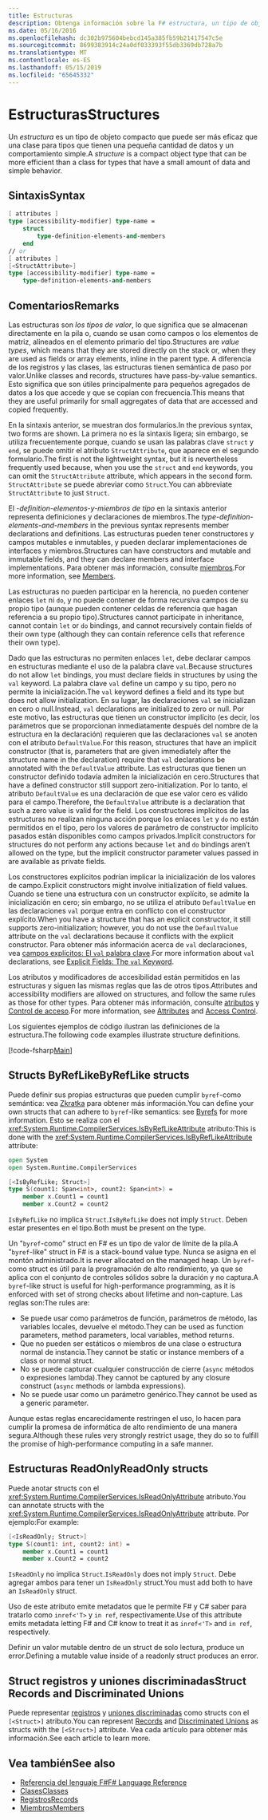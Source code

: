 ```yaml
---
title: Estructuras
description: Obtenga información sobre la F# estructura, un tipo de objeto compacto a menudo más eficaz que una clase para los tipos con una pequeña cantidad de datos y un comportamiento simple.
ms.date: 05/16/2016
ms.openlocfilehash: dc302b975604bebcd145a385fb59b21417547c5e
ms.sourcegitcommit: 8699383914c24a0df033393f55db3369db728a7b
ms.translationtype: MT
ms.contentlocale: es-ES
ms.lasthandoff: 05/15/2019
ms.locfileid: "65645332"
---
```

# <a name="structures"></a><span data-ttu-id="cda48-103">Estructuras</span><span class="sxs-lookup"><span data-stu-id="cda48-103">Structures</span></span>

<span data-ttu-id="cda48-104">Un *estructura* es un tipo de objeto compacto que puede ser más eficaz que una clase para tipos que tienen una pequeña cantidad de datos y un comportamiento simple.</span><span class="sxs-lookup"><span data-stu-id="cda48-104">A *structure* is a compact object type that can be more efficient than a class for types that have a small amount of data and simple behavior.</span></span>

## <a name="syntax"></a><span data-ttu-id="cda48-105">Sintaxis</span><span class="sxs-lookup"><span data-stu-id="cda48-105">Syntax</span></span>

```fsharp
[ attributes ]
type [accessibility-modifier] type-name =
    struct
        type-definition-elements-and-members
    end
// or
[ attributes ]
[<StructAttribute>]
type [accessibility-modifier] type-name =
    type-definition-elements-and-members
```

## <a name="remarks"></a><span data-ttu-id="cda48-106">Comentarios</span><span class="sxs-lookup"><span data-stu-id="cda48-106">Remarks</span></span>

<span data-ttu-id="cda48-107">Las estructuras son *los tipos de valor*, lo que significa que se almacenan directamente en la pila o, cuando se usan como campos o los elementos de matriz, alineados en el elemento primario del tipo.</span><span class="sxs-lookup"><span data-stu-id="cda48-107">Structures are *value types*, which means that they are stored directly on the stack or, when they are used as fields or array elements, inline in the parent type.</span></span> <span data-ttu-id="cda48-108">A diferencia de los registros y las clases, las estructuras tienen semántica de paso por valor.</span><span class="sxs-lookup"><span data-stu-id="cda48-108">Unlike classes and records, structures have pass-by-value semantics.</span></span> <span data-ttu-id="cda48-109">Esto significa que son útiles principalmente para pequeños agregados de datos a los que accede y que se copian con frecuencia.</span><span class="sxs-lookup"><span data-stu-id="cda48-109">This means that they are useful primarily for small aggregates of data that are accessed and copied frequently.</span></span>

<span data-ttu-id="cda48-110">En la sintaxis anterior, se muestran dos formularios.</span><span class="sxs-lookup"><span data-stu-id="cda48-110">In the previous syntax, two forms are shown.</span></span> <span data-ttu-id="cda48-111">La primera no es la sintaxis ligera; sin embargo, se utiliza frecuentemente porque, cuando se usan las palabras clave `struct` y `end`, se puede omitir el atributo `StructAttribute`, que aparece en el segundo formulario.</span><span class="sxs-lookup"><span data-stu-id="cda48-111">The first is not the lightweight syntax, but it is nevertheless frequently used because, when you use the `struct` and `end` keywords, you can omit the `StructAttribute` attribute, which appears in the second form.</span></span> <span data-ttu-id="cda48-112">`StructAttribute` se puede abreviar como `Struct`.</span><span class="sxs-lookup"><span data-stu-id="cda48-112">You can abbreviate `StructAttribute` to just `Struct`.</span></span>

<span data-ttu-id="cda48-113">El *-definition-elementos-y-miembros de tipo* en la sintaxis anterior representa definiciones y declaraciones de miembros.</span><span class="sxs-lookup"><span data-stu-id="cda48-113">The *type-definition-elements-and-members* in the previous syntax represents member declarations and definitions.</span></span> <span data-ttu-id="cda48-114">Las estructuras pueden tener constructores y campos mutables e inmutables, y pueden declarar implementaciones de interfaces y miembros.</span><span class="sxs-lookup"><span data-stu-id="cda48-114">Structures can have constructors and mutable and immutable fields, and they can declare members and interface implementations.</span></span> <span data-ttu-id="cda48-115">Para obtener más información, consulte [miembros](members/index.md).</span><span class="sxs-lookup"><span data-stu-id="cda48-115">For more information, see [Members](members/index.md).</span></span>

<span data-ttu-id="cda48-116">Las estructuras no pueden participar en la herencia, no pueden contener enlaces `let` ni `do`, y no puede contener de forma recursiva campos de su propio tipo (aunque pueden contener celdas de referencia que hagan referencia a su propio tipo).</span><span class="sxs-lookup"><span data-stu-id="cda48-116">Structures cannot participate in inheritance, cannot contain `let` or `do` bindings, and cannot recursively contain fields of their own type (although they can contain reference cells that reference their own type).</span></span>

<span data-ttu-id="cda48-117">Dado que las estructuras no permiten enlaces `let`, debe declarar campos en estructuras mediante el uso de la palabra clave `val`.</span><span class="sxs-lookup"><span data-stu-id="cda48-117">Because structures do not allow `let` bindings, you must declare fields in structures by using the `val` keyword.</span></span> <span data-ttu-id="cda48-118">La palabra clave `val` define un campo y su tipo, pero no permite la inicialización.</span><span class="sxs-lookup"><span data-stu-id="cda48-118">The `val` keyword defines a field and its type but does not allow initialization.</span></span> <span data-ttu-id="cda48-119">En su lugar, las declaraciones `val` se inicializan en cero o null.</span><span class="sxs-lookup"><span data-stu-id="cda48-119">Instead, `val` declarations are initialized to zero or null.</span></span> <span data-ttu-id="cda48-120">Por este motivo, las estructuras que tienen un constructor implícito (es decir, los parámetros que se proporcionan inmediatamente después del nombre de la estructura en la declaración) requieren que las declaraciones `val` se anoten con el atributo `DefaultValue`.</span><span class="sxs-lookup"><span data-stu-id="cda48-120">For this reason, structures that have an implicit constructor (that is, parameters that are given immediately after the structure name in the declaration) require that `val` declarations be annotated with the `DefaultValue` attribute.</span></span> <span data-ttu-id="cda48-121">Las estructuras que tienen un constructor definido todavía admiten la inicialización en cero.</span><span class="sxs-lookup"><span data-stu-id="cda48-121">Structures that have a defined constructor still support zero-initialization.</span></span> <span data-ttu-id="cda48-122">Por lo tanto, el atributo `DefaultValue` es una declaración de que ese valor cero es válido para el campo.</span><span class="sxs-lookup"><span data-stu-id="cda48-122">Therefore, the `DefaultValue` attribute is a declaration that such a zero value is valid for the field.</span></span> <span data-ttu-id="cda48-123">Los constructores implícitos de las estructuras no realizan ninguna acción porque los enlaces `let` y `do` no están permitidos en el tipo, pero los valores de parámetro de constructor implícito pasados están disponibles como campos privados.</span><span class="sxs-lookup"><span data-stu-id="cda48-123">Implicit constructors for structures do not perform any actions because `let` and `do` bindings aren’t allowed on the type, but the implicit constructor parameter values passed in are available as private fields.</span></span>

<span data-ttu-id="cda48-124">Los constructores explícitos podrían implicar la inicialización de los valores de campo.</span><span class="sxs-lookup"><span data-stu-id="cda48-124">Explicit constructors might involve initialization of field values.</span></span> <span data-ttu-id="cda48-125">Cuando se tiene una estructura con un constructor explícito, se admite la inicialización en cero; sin embargo, no se utiliza el atributo `DefaultValue` en las declaraciones `val` porque entra en conflicto con el constructor explícito.</span><span class="sxs-lookup"><span data-stu-id="cda48-125">When you have a structure that has an explicit constructor, it still supports zero-initialization; however, you do not use the `DefaultValue` attribute on the `val` declarations because it conflicts with the explicit constructor.</span></span> <span data-ttu-id="cda48-126">Para obtener más información acerca de `val` declaraciones, vea [campos explícitos: El `val` palabra clave](members/explicit-fields-the-val-keyword.md).</span><span class="sxs-lookup"><span data-stu-id="cda48-126">For more information about `val` declarations, see [Explicit Fields: The `val` Keyword](members/explicit-fields-the-val-keyword.md).</span></span>

<span data-ttu-id="cda48-127">Los atributos y modificadores de accesibilidad están permitidos en las estructuras y siguen las mismas reglas que las de otros tipos.</span><span class="sxs-lookup"><span data-stu-id="cda48-127">Attributes and accessibility modifiers are allowed on structures, and follow the same rules as those for other types.</span></span> <span data-ttu-id="cda48-128">Para obtener más información, consulte [atributos](attributes.md) y [Control de acceso](access-control.md).</span><span class="sxs-lookup"><span data-stu-id="cda48-128">For more information, see [Attributes](attributes.md) and [Access Control](access-control.md).</span></span>

<span data-ttu-id="cda48-129">Los siguientes ejemplos de código ilustran las definiciones de la estructura.</span><span class="sxs-lookup"><span data-stu-id="cda48-129">The following code examples illustrate structure definitions.</span></span>

[!code-fsharp[Main](../../../samples/snippets/fsharp/lang-ref-1/snippet2501.fs)]

## <a name="byreflike-structs"></a><span data-ttu-id="cda48-130">Structs ByRefLike</span><span class="sxs-lookup"><span data-stu-id="cda48-130">ByRefLike structs</span></span>

<span data-ttu-id="cda48-131">Puede definir sus propias estructuras que pueden cumplir `byref`-como semántica: vea [Zkratka](byrefs.md) para obtener más información.</span><span class="sxs-lookup"><span data-stu-id="cda48-131">You can define your own structs that can adhere to `byref`-like semantics: see [Byrefs](byrefs.md) for more information.</span></span> <span data-ttu-id="cda48-132">Esto se realiza con el <xref:System.Runtime.CompilerServices.IsByRefLikeAttribute> atributo:</span><span class="sxs-lookup"><span data-stu-id="cda48-132">This is done with the <xref:System.Runtime.CompilerServices.IsByRefLikeAttribute> attribute:</span></span>

```fsharp
open System
open System.Runtime.CompilerServices

[<IsByRefLike; Struct>]
type S(count1: Span<int>, count2: Span<int>) =
    member x.Count1 = count1
    member x.Count2 = count2
```

<span data-ttu-id="cda48-133">`IsByRefLike` no implica `Struct`.</span><span class="sxs-lookup"><span data-stu-id="cda48-133">`IsByRefLike` does not imply `Struct`.</span></span> <span data-ttu-id="cda48-134">Deben estar presentes en el tipo.</span><span class="sxs-lookup"><span data-stu-id="cda48-134">Both must be present on the type.</span></span>

<span data-ttu-id="cda48-135">Un "`byref`-como" struct en F# es un tipo de valor de límite de la pila.</span><span class="sxs-lookup"><span data-stu-id="cda48-135">A "`byref`-like" struct in F# is a stack-bound value type.</span></span> <span data-ttu-id="cda48-136">Nunca se asigna en el montón administrado.</span><span class="sxs-lookup"><span data-stu-id="cda48-136">It is never allocated on the managed heap.</span></span> <span data-ttu-id="cda48-137">Un `byref`-como struct es útil para la programación de alto rendimiento, ya que se aplica con el conjunto de controles sólidos sobre la duración y no captura.</span><span class="sxs-lookup"><span data-stu-id="cda48-137">A `byref`-like struct is useful for high-performance programming, as it is enforced with set of strong checks about lifetime and non-capture.</span></span> <span data-ttu-id="cda48-138">Las reglas son:</span><span class="sxs-lookup"><span data-stu-id="cda48-138">The rules are:</span></span>

* <span data-ttu-id="cda48-139">Se puede usar como parámetros de función, parámetros de método, las variables locales, devuelve el método.</span><span class="sxs-lookup"><span data-stu-id="cda48-139">They can be used as function parameters, method parameters, local variables, method returns.</span></span>
* <span data-ttu-id="cda48-140">Que no pueden ser estáticos o miembros de una clase o estructura normal de instancia.</span><span class="sxs-lookup"><span data-stu-id="cda48-140">They cannot be static or instance members of a class or normal struct.</span></span>
* <span data-ttu-id="cda48-141">No se puede capturar cualquier construcción de cierre (`async` métodos o expresiones lambda).</span><span class="sxs-lookup"><span data-stu-id="cda48-141">They cannot be captured by any closure construct (`async` methods or lambda expressions).</span></span>
* <span data-ttu-id="cda48-142">No se puede usar como un parámetro genérico.</span><span class="sxs-lookup"><span data-stu-id="cda48-142">They cannot be used as a generic parameter.</span></span>

<span data-ttu-id="cda48-143">Aunque estas reglas encarecidamente restringen el uso, lo hacen para cumplir la promesa de informática de alto rendimiento de una manera segura.</span><span class="sxs-lookup"><span data-stu-id="cda48-143">Although these rules very strongly restrict usage, they do so to fulfill the promise of high-performance computing in a safe manner.</span></span>

## <a name="readonly-structs"></a><span data-ttu-id="cda48-144">Estructuras ReadOnly</span><span class="sxs-lookup"><span data-stu-id="cda48-144">ReadOnly structs</span></span>

<span data-ttu-id="cda48-145">Puede anotar structs con el <xref:System.Runtime.CompilerServices.IsReadOnlyAttribute> atributo.</span><span class="sxs-lookup"><span data-stu-id="cda48-145">You can annotate structs with the <xref:System.Runtime.CompilerServices.IsReadOnlyAttribute> attribute.</span></span> <span data-ttu-id="cda48-146">Por ejemplo:</span><span class="sxs-lookup"><span data-stu-id="cda48-146">For example:</span></span>

```fsharp
[<IsReadOnly; Struct>]
type S(count1: int, count2: int) =
    member x.Count1 = count1
    member x.Count2 = count2
```

<span data-ttu-id="cda48-147">`IsReadOnly` no implica `Struct`.</span><span class="sxs-lookup"><span data-stu-id="cda48-147">`IsReadOnly` does not imply `Struct`.</span></span> <span data-ttu-id="cda48-148">Debe agregar ambos para tener un `IsReadOnly` struct.</span><span class="sxs-lookup"><span data-stu-id="cda48-148">You must add both to have an `IsReadOnly` struct.</span></span>

<span data-ttu-id="cda48-149">Uso de este atributo emite metadatos que le permite F# y C# saber para tratarlo como `inref<'T>` y `in ref`, respectivamente.</span><span class="sxs-lookup"><span data-stu-id="cda48-149">Use of this attribute emits metadata letting F# and C# know to treat it as `inref<'T>` and `in ref`, respectively.</span></span>

<span data-ttu-id="cda48-150">Definir un valor mutable dentro de un struct de solo lectura, produce un error.</span><span class="sxs-lookup"><span data-stu-id="cda48-150">Defining a mutable value inside of a readonly struct produces an error.</span></span>

## <a name="struct-records-and-discriminated-unions"></a><span data-ttu-id="cda48-151">Struct registros y uniones discriminadas</span><span class="sxs-lookup"><span data-stu-id="cda48-151">Struct Records and Discriminated Unions</span></span>

<span data-ttu-id="cda48-152">Puede representar [registros](records.md) y [uniones discriminadas](discriminated-unions.md) como structs con el `[<Struct>]` atributo.</span><span class="sxs-lookup"><span data-stu-id="cda48-152">You can represent [Records](records.md) and [Discriminated Unions](discriminated-unions.md) as structs with the `[<Struct>]` attribute.</span></span>  <span data-ttu-id="cda48-153">Vea cada artículo para obtener más información.</span><span class="sxs-lookup"><span data-stu-id="cda48-153">See each article to learn more.</span></span>

## <a name="see-also"></a><span data-ttu-id="cda48-154">Vea también</span><span class="sxs-lookup"><span data-stu-id="cda48-154">See also</span></span>

- [<span data-ttu-id="cda48-155">Referencia del lenguaje F#</span><span class="sxs-lookup"><span data-stu-id="cda48-155">F# Language Reference</span></span>](index.md)
- [<span data-ttu-id="cda48-156">Clases</span><span class="sxs-lookup"><span data-stu-id="cda48-156">Classes</span></span>](classes.md)
- [<span data-ttu-id="cda48-157">Registros</span><span class="sxs-lookup"><span data-stu-id="cda48-157">Records</span></span>](records.md)
- [<span data-ttu-id="cda48-158">Miembros</span><span class="sxs-lookup"><span data-stu-id="cda48-158">Members</span></span>](members/index.md)
